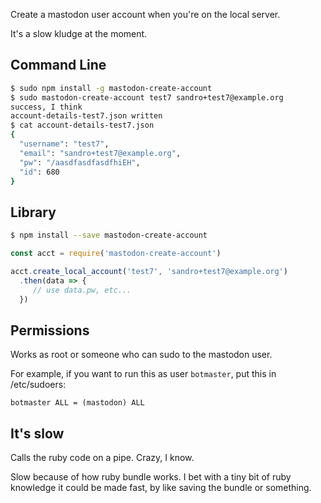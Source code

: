 Create a mastodon user account when you're on the local server.

It's a slow kludge at the moment.

## Command Line

```sh
$ sudo npm install -g mastodon-create-account
$ sudo mastodon-create-account test7 sandro+test7@example.org
success, I think
account-details-test7.json written
$ cat account-details-test7.json
{
  "username": "test7",
  "email": "sandro+test7@example.org",
  "pw": "/aasdfasdfasdfhiEH",
  "id": 680
}
```

## Library

```sh
$ npm install --save mastodon-create-account
```

```js
const acct = require('mastodon-create-account')

acct.create_local_account('test7', 'sandro+test7@example.org')
  .then(data => {
     // use data.pw, etc...
  })
```

## Permissions

Works as root or someone who can sudo to the mastodon user.

For example, if you want to run this as user `botmaster`, put this in /etc/sudoers:

`botmaster ALL = (mastodon) ALL`

## It's slow

Calls the ruby code on a pipe.  Crazy, I know.

Slow because of how ruby bundle works.  I bet with a tiny bit of ruby knowledge it could be made fast, by like saving the bundle or something.



